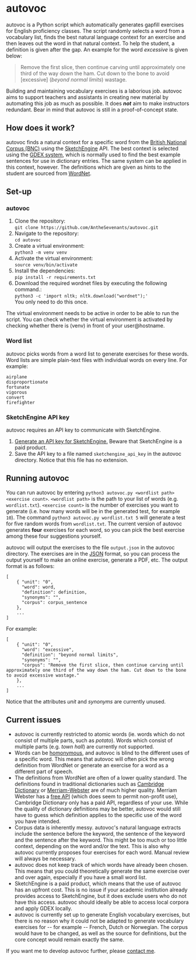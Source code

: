# autovoc

autovoc is a Python script which automatically generates gapfill exercises for English proficiency classes. The script randomly selects a word from a vocabulary list, finds the best natural language context for an exercise and then leaves out the word in that natural context. To help the student, a definition is given after the gap. An example for the word *excessive* is given below:
> Remove the first slice, then continue carving until approximately one third of the way down the ham. Cut down to the bone to avoid [excessive] (*beyond normal limits*) wastage.

Building and maintaining vocabulary exercises is a laborious job. autovoc aims to support teachers and assistants in creating new material by automating this job as much as possible. It does ***not*** aim to make instructors redundant. Bear in mind that autovoc is still in a proof-of-concept state.

## How does it work?

autovoc finds a natural context for a specific word from the [British National Corpus (BNC)](http://www.natcorp.ox.ac.uk/)  using the [SketchEngine](http://sketchengine.eu/) API. The best context is selected using the [GDEX system](https://www.sketchengine.eu/guide/gdex/), which is normally used to find the best example sentences for use in dictionary entries. The same system can be applied in this context, however. The definitions which are given as hints to the student are sourced from [WordNet](https://wordnet.princeton.edu/).

## Set-up

### autovoc

1. Clone the repository:  
    `git clone https://github.com/AntheSevenants/autovoc.git`
2. Navigate to the repository:  
    `cd autovoc`
3. Create a virtual environment:  
	`python3 -m venv venv`
4. Activate the virtual environment:  
	`source venv/bin/activate`
5. Install the dependencies:  
	`pip install -r requirements.txt`
6. Download the required wordnet files by executing the following command.:  
    `python3 -c 'import nltk; nltk.download("wordnet");'`  
    You only need to do this once.

The virtual environment needs to be active in order to be able to run the script. You can check whether the virtual environment is activated by checking whether there is (venv) in front of your user@hostname.

### Word list

autovoc picks words from a word list to generate exercises for these words. Word lists are simple plain-text files with individual words on every line. For example:
```
airplane
disproportionate
fortunate
vigorous
convert
firefighter
```

### SketchEngine API key

autovoc requires an API key to communicate with SketchEngine.

1. [Generate an API key for SketchEngine.](https://www.sketchengine.eu/documentation/api-documentation/#toggle-id-1) Beware that SketchEngine is a paid product.
2. Save the API key to a file named `sketchengine_api_key` in the autovoc directory. Notice that this file has no extension.

## Running autovoc

You can run autovoc by entering `python3 autovoc.py <wordlist path> <exercise count>`. `<wordlist path>` is the path to your list of words (e.g. `wordlist.txt`). `<exercise count>` is the number of exercises you want to generate (i.e. how many words will be in the generated test, for example `10`). The command `python3 autovoc.py wordlist.txt 5` will generate a test for five random words from `wordlist.txt`. The current version of autovoc generates **four** exercises for each word, so you can pick the best exercise among these four suggestions yourself.

autovoc will output the exercises to the file `output.json` in the autovoc directory. The exercises are in the [JSON](https://en.wikipedia.org/wiki/JSON) format, so you can process the output yourself to make an online exercise, generate a PDF, etc. The output format is as follows:
```
[ 
    { "unit": "0",
	  "word": word,
	  "definition": definition,
      "synonyms": "",
	  "corpus": corpus_sentence
    },
    ...
]
```

For example:
```
[
    { "unit": "0",
      "word": "excessive",
      "definition": "beyond normal limits",
      "synonyms": "",
      "corpus": "Remove the first slice, then continue carving until approximately one third of the way down the ham. Cut down to the bone to avoid excessive wastage." 
    },
    ...
]
```

Notice that the attributes *unit* and *synonyms* are currently unused.

## Current issues

* autovoc is currently restricted to atomic words (ie. words which do not consist of multiple parts, such as *potato*). Words which consist of multiple parts (e.g. *town hall*) are currently not supported.
* Words can be [homonymous](https://en.wikipedia.org/wiki/Homonymy), and autovoc is blind to the different uses of a specific word. This means that autovoc will often pick the wrong definition from WordNet or generate an exercise for a word as a different part of speech.
* The definitions from WordNet are often of a lower quality standard. The definitions found in traditional dictionaries such as [Cambridge Dictionary](https://dictionary.cambridge.org/dictionary/) or [Merriam-Webster](https://www.merriam-webster.com/) are of much higher quality. Merriam Webster has a [free API](https://dictionaryapi.com/) (which does seem to permit non-profit use), Cambridge Dictionary only has a paid API, regardless of your use. While the quality of dictionary definitions may be better, autovoc would still have to guess which definition applies to the specific use of the word you have intended.
* Corpus data is inherently messy. autovoc's natural language extracts include the sentence before the keyword, the sentence of the keyword and the sentence after the keyword. This might be too much or too little context, depending on the word and/or the text. This is also why autovoc currently proposes four exercises for each word. Manual review will always be necessary.
* autovoc does not keep track of which words have already been chosen. This means that you could theoretically generate the same exercise over and over again, especially if you have a small word list.
* SketchEngine is a paid product, which means that the use of autovoc has an upfront cost. This is no issue if your academic institution already provides access to SketchEngine, but it does exclude users who do not have this access. autovoc should ideally be able to access local corpora and apply GDEX locally.
* autovoc is currently set up to generate English vocabulary exercises, but there is no reason why it could not be adapted to generate vocabulary exercises for -- for example -- French, Dutch or Norwegian. The corpus would have to be changed, as well as the source for definitions, but the core concept would remain exactly the same.

If you want me to develop autovoc further, please [contact me](https://github.com/AntheSevenants).